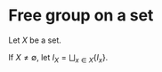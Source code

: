 # Free group on a set

Let $X$ be a set.

If $X \neq \emptyset$, let $I_X = \bigsqcup_{x \in X} \{I_x\}$.